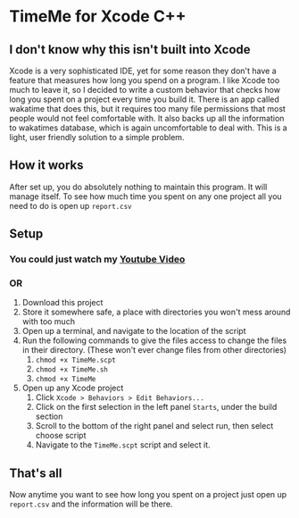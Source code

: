 # TimeMe for Xcode C++
## I don't know why this isn't built into Xcode
Xcode is a very sophisticated IDE, yet for some reason they don't have a feature that measures how long you spend on a program. I like Xcode too much to leave it, so I decided to write a custom behavior that checks how long you spent on a project every time you build it. There is an app called wakatime that does this, but it requires too many file permissions that most people would not feel comfortable with. It also backs up all the information to wakatimes database, which is again uncomfortable to deal with. This is a light, user friendly solution to a simple problem.

## How it works
After set up, you do absolutely nothing to maintain this program. It will manage itself. To see how much time you spent on any one project all you need to do is open up `report.csv`

## Setup
### You could just watch my [Youtube Video]("")
### OR
1. Download this project
2. Store it somewhere safe, a place with directories you won't mess around with too much
3. Open up a terminal, and navigate to the location of the script
4. Run the following commands to give the files access to change the files in their directory. (These won't ever change files from other directories)
    1. `chmod +x TimeMe.scpt` 
    2. `chmod +x TimeMe.sh`  
    3.  `chmod +x TimeMe`
5. Open up any Xcode project
    1. Click `Xcode > Behaviors > Edit Behaviors...`
    2. Click on the first selection in the left panel `Starts`, under the build section
    3. Scroll to the bottom of the right panel and select run, then select choose script
    4. Navigate to the `TimeMe.scpt` script and select it.

## That's all
Now anytime you want to see how long you spent on a project just open up `report.csv` and the information will be there.

